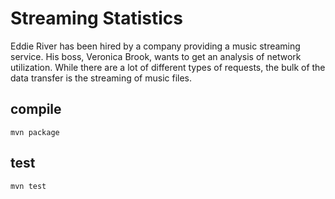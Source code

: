 # Streaming Statistics
Eddie River has been hired by a company providing a music streaming service. His boss, Veronica Brook, wants to get an analysis of network utilization. While there are a lot of different types of requests, the bulk of the data transfer is the streaming of music files.

## compile
    mvn package

## test
    mvn test
